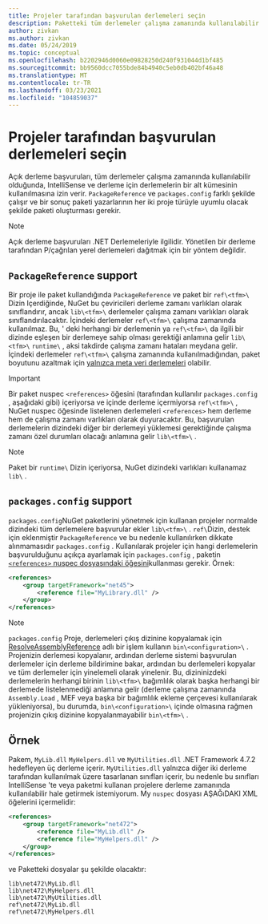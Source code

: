 ```yaml
---
title: Projeler tarafından başvurulan derlemeleri seçin
description: Paketteki tüm derlemeler çalışma zamanında kullanılabilir olduğunda, paketteki derlemelerin bir alt kümesini oluşturun.
author: zivkan
ms.author: zivkan
ms.date: 05/24/2019
ms.topic: conceptual
ms.openlocfilehash: b2202946d0060e09828250d240f931044d1bf485
ms.sourcegitcommit: bb9560dcc7055bde84b4940c5eb0db402bf46a48
ms.translationtype: MT
ms.contentlocale: tr-TR
ms.lasthandoff: 03/23/2021
ms.locfileid: "104859037"
---
```

# <a name="select-assemblies-referenced-by-projects"></a>Projeler tarafından başvurulan derlemeleri seçin

Açık derleme başvuruları, tüm derlemeler çalışma zamanında kullanılabilir olduğunda, IntelliSense ve derleme için derlemelerin bir alt kümesinin kullanılmasına izin verir. `PackageReference` ve `packages.config` farklı şekilde çalışır ve bir sonuç paketi yazarlarının her iki proje türüyle uyumlu olacak şekilde paketi oluşturması gerekir.

> [!Note]
> Açık derleme başvuruları .NET Derlemeleriyle ilgilidir. Yönetilen bir derleme tarafından P/çağrılan yerel derlemeleri dağıtmak için bir yöntem değildir.

## <a name="packagereference-support"></a>`PackageReference` support

Bir proje ile paket kullandığında `PackageReference` ve paket bir `ref\<tfm>\` Dizin Içerdiğinde, NuGet bu çeviricileri derleme zamanı varlıkları olarak sınıflandırır, ancak `lib\<tfm>\` derlemeler çalışma zamanı varlıkları olarak sınıflandırılacaktır. İçindeki derlemeler `ref\<tfm>\` çalışma zamanında kullanılmaz. Bu, ' deki herhangi bir derlemenin ya `ref\<tfm>\` da ilgili bir dizinde eşleşen bir derlemeye sahip olması gerektiği anlamına gelir `lib\<tfm>\` `runtime\` , aksi takdirde çalışma zamanı hataları meydana gelir. İçindeki derlemeler `ref\<tfm>\` çalışma zamanında kullanılmadığından, paket boyutunu azaltmak için [yalnızca meta veri derlemeleri](https://github.com/dotnet/roslyn/blob/main/docs/features/refout.md) olabilir.

> [!Important]
> Bir paket nuspec `<references>` öğesini (tarafından kullanılır `packages.config` , aşağıdaki gibi) içeriyorsa ve içinde derleme içermiyorsa `ref\<tfm>\` , NuGet nuspec öğesinde listelenen derlemeleri `<references>` hem derleme hem de çalışma zamanı varlıkları olarak duyuracaktır. Bu, başvurulan derlemelerin dizindeki diğer bir derlemeyi yüklemesi gerektiğinde çalışma zamanı özel durumları olacağı anlamına gelir `lib\<tfm>\` .

> [!Note]
> Paket bir `runtime\` Dizin içeriyorsa, NuGet dizindeki varlıkları kullanamaz `lib\` .

## <a name="packagesconfig-support"></a>`packages.config` support

`packages.config`NuGet paketlerini yönetmek için kullanan projeler normalde dizindeki tüm derlemelere başvurular ekler `lib\<tfm>\` . `ref\`Dizin, destek için eklenmiştir `PackageReference` ve bu nedenle kullanılırken dikkate alınmamasıdır `packages.config` . Kullanılarak projeler için hangi derlemelerin başvurulduğunu açıkça ayarlamak için `packages.config` , paketin [ `<references>` nuspec dosyasındaki öğesini](../reference/nuspec.md#explicit-assembly-references)kullanması gerekir. Örnek:

```xml
<references>
    <group targetFramework="net45">
        <reference file="MyLibrary.dll" />
    </group>
</references>
```

> [!Note]
> `packages.config` Proje, derlemeleri çıkış dizinine kopyalamak için [ResolveAssemblyReference](https://github.com/Microsoft/msbuild/blob/main/documentation/wiki/ResolveAssemblyReference.md) adlı bir işlem kullanın `bin\<configuration>\` . Projenizin derlemesi kopyalanır, ardından derleme sistemi başvurulan derlemeler için derleme bildirimine bakar, ardından bu derlemeleri kopyalar ve tüm derlemeler için yinelemeli olarak yinelenir. Bu, dizininizdeki derlemelerin herhangi birinin `lib\<tfm>\` bağımlılık olarak başka herhangi bir derlemede listelenmediği anlamına gelir (derleme çalışma zamanında `Assembly.Load` , MEF veya başka bir bağımlılık ekleme çerçevesi kullanılarak yükleniyorsa), bu durumda, `bin\<configuration>\` içinde olmasına rağmen projenizin çıkış dizinine kopyalanmayabilir `bin\<tfm>\` .

## <a name="example"></a>Örnek

Pakem, `MyLib.dll` `MyHelpers.dll` ve `MyUtilities.dll` .NET Framework 4.7.2 hedefleyen üç derleme içerir. `MyUtilities.dll` yalnızca diğer iki derleme tarafından kullanılmak üzere tasarlanan sınıfları içerir, bu nedenle bu sınıfları IntelliSense 'te veya paketmi kullanan projelere derleme zamanında kullanılabilir hale getirmek istemiyorum. My `nuspec` dosyası AŞAĞıDAKI XML öğelerini içermelidir:

```xml
<references>
    <group targetFramework="net472">
        <reference file="MyLib.dll" />
        <reference file="MyHelpers.dll" />
    </group>
</references>
```

ve Paketteki dosyalar şu şekilde olacaktır:

```text
lib\net472\MyLib.dll
lib\net472\MyHelpers.dll
lib\net472\MyUtilities.dll
ref\net472\MyLib.dll
ref\net472\MyHelpers.dll
```
